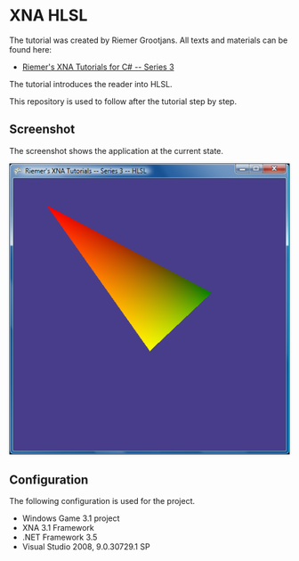 XNA HLSL
===================

The tutorial was created by Riemer Grootjans. All texts and materials can be found here:

* [Riemer's XNA Tutorials for C# -- Series 3](http://www.riemers.net/eng/Tutorials/XNA/Csharp/series3.php)

The tutorial introduces the reader into HLSL.

This repository is used to follow after the tutorial step by step.


Screenshot
------------------
The screenshot shows the application at the current state.

![XNA HLSL](https://github.com/johnjohndoe/XNA_HLSL/raw/master/screenshot.png "XNA HLSL")


Configuration
------------------

The following configuration is used for the project.

* Windows Game 3.1 project
* XNA 3.1 Framework
* .NET Framework 3.5
* Visual Studio 2008, 9.0.30729.1 SP
